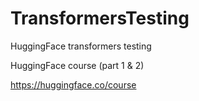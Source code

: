 # TransformersTesting
HuggingFace transformers testing

HuggingFace course (part 1 & 2)

https://huggingface.co/course